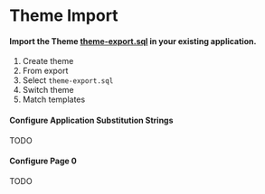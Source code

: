 # Theme Import
#### Import the Theme [theme-export.sql](https://github.com/vincentmorneau/apex-bootstrap4/releases/download/v0.0.2/theme-export.sql) in your existing application.  
1. Create theme
2. From export
3. Select `theme-export.sql`
4. Switch theme
5. Match templates

#### Configure Application Substitution Strings  
TODO

#### Configure Page 0
TODO
